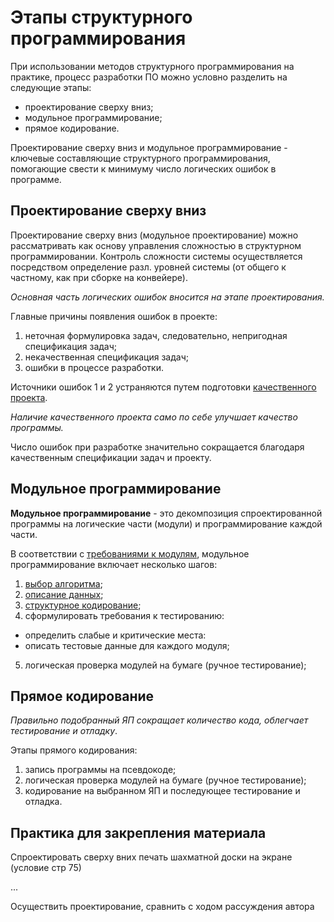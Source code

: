# Этапы структурного программирования

При использовании методов структурного программирования на практике, процесс разработки ПО можно условно разделить на следующие этапы:
- проектирование сверху вниз;
- модульное программирование;
- прямое кодирование.

Проектирование сверху вниз и модульное программирование - ключевые составляющие структурного программирования, помогающие свести к минимуму число логических ошибок в программе.

## Проектирование сверху вниз

Проектирование сверху вниз (модульное проектирование) можно рассматривать как основу управления сложностью в структурном программировании. Контроль сложности системы осуществляется посредством определение разл. уровней системы (от общего к частному, как при сборке на конвейере).

*Основная часть логических ошибок вносится на этапе проектирования.*

Главные причины появления ошибок в проекте:
1) неточная формулировка задач, следовательно, непригодная спецификация задач;
2) некачественная спецификация задач;
3) ошибки в процессе разработки.

Источники ошибок 1 и 2 устраняются путем подготовки [качественного проекта](project_prep.md).

*Наличие качественного проекта само по себе улучшает качество программы.*

Число ошибок при разработке значительно сокращается благодаря качественным спецификации задач и проекту.

## Модульное программирование

**Модульное программирование** - это декомпозиция спроектированной программы на логические части (модули) и программирование каждой части.

В соответствии с [требованиями к модулям](good_modules.md), модульное программирование включает несколько шагов:
1) [выбор алгоритма](right_algorithm.md);
2) [описание данных](data_structures.md);
3) [структурное кодирование](structured_coding.md);
4) сформулировать требования к тестированию:
  - определить слабые и критические места:
  - описать тестовые данные для каждого модуля;
5) логическая проверка модулей на бумаге (ручное тестирование);


## Прямое кодирование

*Правильно подобранный ЯП сокращает количество кода, облегчает тестирование и отладку*.

Этапы прямого кодирования:
1) запись программы на псевдокоде;
2) логическая проверка модулей на бумаге (ручное тестирование);
3) кодирование на выбранном ЯП и последующее тестирование и отладка.

## Практика для закрепления материала

Спроектировать сверху вних печать шахматной доски на экране (условие стр 75)

...

Осуществить проектирование, сравнить с ходом рассуждения автора

